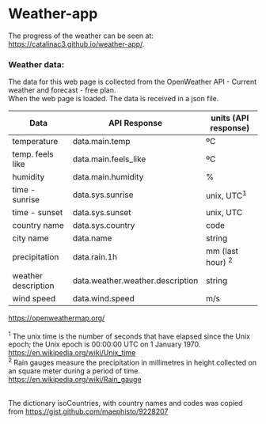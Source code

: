 # Weather-app

The progress of the weather can be seen at:  
https://catalinac3.github.io/weather-app/.

### Weather data:

The data for this web page is collected from the OpenWeather API - Current weather and forecast - free plan. <br>
When the web page is loaded. The data is received in a json file.

| Data                | API Response                     | units (API response)          |
| ------------------- | -------------------------------- | ----------------------------- |
| temperature         | data.main.temp                   | ºC                            |
| temp. feels like    | data.main.feels_like             | ºC                            |
| humidity            | data.main.humidity               | %                             |
| time - sunrise      | data.sys.sunrise                 | unix, UTC<sup>1</sup>             |
| time - sunset       | data.sys.sunset                  | unix, UTC                     |
| country name        | data.sys.country                 | code                          |
| city name           | data.name                        | string                        |
| precipitation       | data.rain.1h                     | mm (last hour) <sup>2</sup> |
| weather description | data.weather.weather.description | string                        |
| wind speed          | data.wind.speed                  | m/s                           |

https://openweathermap.org/ <br><br>
<sup>1</sup> The unix time is the number of seconds that have elapsed since the Unix epoch; the Unix epoch is 00:00:00 UTC on 1 January 1970. https://en.wikipedia.org/wiki/Unix_time <br>
<sup>2</sup> Rain gauges measure the precipitation in millimetres in height collected on an square meter during a period of time. https://en.wikipedia.org/wiki/Rain_gauge <br><br>

The dictionary isoCountries, with country names and codes was copied from https://gist.github.com/maephisto/9228207
